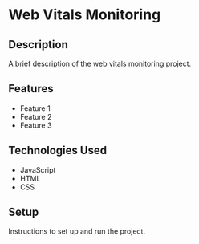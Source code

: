 # Web Vitals Monitoring

## Description

A brief description of the web vitals monitoring project.

## Features

- Feature 1
- Feature 2
- Feature 3

## Technologies Used

- JavaScript
- HTML
- CSS

## Setup

Instructions to set up and run the project.
